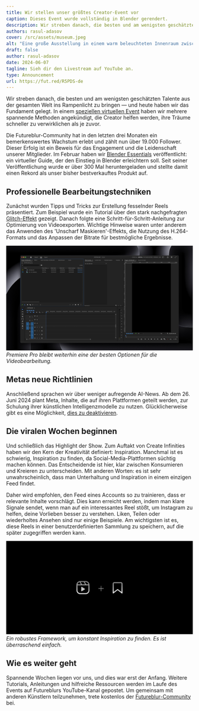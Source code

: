 ```yaml
---
title: Wir stellen unser größtes Creator-Event vor
caption: Dieses Event wurde vollständig in Blender gerendert.
description: Wir streben danach, die besten und am wenigsten geschätzten Talente aus der gesamten Welt ins Rampenlicht zu bringen — und heute haben wir das Fundament gelegt.
authors: rasul-adasov
cover: /src/assets/museum.jpeg
alt: "Eine große Ausstellung in einem warm beleuchteten Innenraum zwischen zwei Bäumen. Das Display in der Mitte hat die zeigt die Folie: Create, Polish, Repeat."
draft: false
author: rasul-adasov
date: 2024-06-07
tagline: Sieh dir den Livestream auf YouTube an.
type: Announcement
url: https://fut.red/R5PDS-de
---
```


Wir streben danach, die besten und am wenigsten geschätzten Talente aus der gesamten Welt ins Rampenlicht zu bringen — und heute haben wir das Fundament gelegt. In einem [speziellen virtuellen Event](https://fut.red/SvNo9) haben wir mehrere spannende Methoden angekündigt, die Creator helfen werden, ihre Träume schneller zu verwirklichen als je zuvor.

Die Futureblur-Community hat in den letzten drei Monaten ein bemerkenswertes Wachstum erlebt und zählt nun über 19.000 Follower. Dieser Erfolg ist ein Beweis für das Engagement und die Leidenschaft unserer Mitglieder. Im Februar haben wir [Blender Essentials](https://store.futureblur.com/l/ble) veröffentlicht: ein virtueller Guide, der den Einstieg in Blender erleichtern soll. Seit seiner Veröffentlichung wurde er über 300 Mal heruntergeladen und stellte damit einen Rekord als unser bisher bestverkauftes Produkt auf.

## Professionelle Bearbeitungstechniken

Zunächst wurden Tipps und Tricks zur Erstellung fesselnder Reels präsentiert. Zum Beispiel wurde ein Tutorial über den stark nachgefragten [Glitch-Effekt](https://fut.red/k7yrY) gezeigt. Danach folgte eine Schritt-für-Schritt-Anleitung zur Optimierung von Videoexporten. Wichtige Hinweise waren unter anderem das Anwenden des 'Unscharf Maskieren'-Effekts, die Nutzung des H.264-Formats und das Anpassen der Bitrate für bestmögliche Ergebnisse.

![Ein Screenshot eines leeren Premiere Pro-Projekts.](src/assets/premiere-pro.jpeg)
*Premiere Pro bleibt weiterhin eine der besten Optionen für die Videobearbeitung.*

## Metas neue Richtlinien

Anschließend sprachen wir über weniger aufregende AI-News. Ab dem 26. Juni 2024 plant Meta, Inhalte, die auf ihren Plattformen geteilt werden, zur Schulung ihrer künstlichen Intelligenzmodelle zu nutzen. Glücklicherweise gibt es eine Möglichkeit, [dies zu deaktivieren](https://fut.red/HcjbF).

## Die viralen Wochen beginnen

Und schließlich das Highlight der Show. Zum Auftakt von Create Infinities haben wir den Kern der Kreativität definiert: Inspiration. Manchmal ist es schwierig, Inspiration zu finden, da Social-Media-Plattformen süchtig machen können. Das Entscheidende ist hier, klar zwischen Konsumieren und Kreieren zu unterscheiden. Mit anderen Worten: es ist sehr unwahrscheinlich, dass man Unterhaltung und Inspiration in einem einzigen Feed findet.

Daher wird empfohlen, den Feed eines Accounts so zu trainieren, dass er relevante Inhalte vorschlägt. Dies kann erreicht werden, indem man klare Signale sendet, wenn man auf ein interessantes Reel stößt, um Instagram zu helfen, deine Vorlieben besser zu verstehen. Liken, Teilen oder wiederholtes Ansehen sind nur einige Beispiele. Am wichtigsten ist es, diese Reels in einer benutzerdefinierten Sammlung zu speichern, auf die später zugegriffen werden kann.

![Das Reels- und Lesezeichen-Symbol kombiniert.](src/assets/reels-collection.jpeg)
*Ein robustes Framework, um konstant Inspiration zu finden. Es ist überraschend einfach.*

## Wie es weiter geht

Spannende Wochen liegen vor uns, und dies war erst der Anfang. Weitere Tutorials, Anleitungen und hilfreiche Ressourcen werden im Laufe des Events auf Futureblurs YouTube-Kanal gepostet. Um gemeinsam mit anderen Künstlern teilzunehmen, trete kostenlos der [Futureblur-Community](https://fut.red/d) bei.
